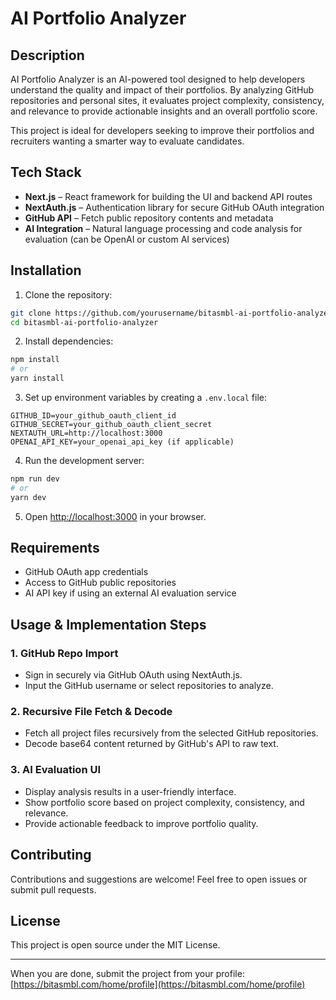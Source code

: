 # AI Portfolio Analyzer

## Description

AI Portfolio Analyzer is an AI-powered tool designed to help developers understand the quality and impact of their portfolios. By analyzing GitHub repositories and personal sites, it evaluates project complexity, consistency, and relevance to provide actionable insights and an overall portfolio score.

This project is ideal for developers seeking to improve their portfolios and recruiters wanting a smarter way to evaluate candidates.

## Tech Stack

- **Next.js** – React framework for building the UI and backend API routes
- **NextAuth.js** – Authentication library for secure GitHub OAuth integration
- **GitHub API** – Fetch public repository contents and metadata
- **AI Integration** – Natural language processing and code analysis for evaluation (can be OpenAI or custom AI services)

## Installation

1. Clone the repository:
```bash
git clone https://github.com/yourusername/bitasmbl-ai-portfolio-analyzer.git
cd bitasmbl-ai-portfolio-analyzer
```

2. Install dependencies:
```bash
npm install
# or
yarn install
```

3. Set up environment variables by creating a `.env.local` file:
```
GITHUB_ID=your_github_oauth_client_id
GITHUB_SECRET=your_github_oauth_client_secret
NEXTAUTH_URL=http://localhost:3000
OPENAI_API_KEY=your_openai_api_key (if applicable)
```

4. Run the development server:
```bash
npm run dev
# or
yarn dev
```

5. Open [http://localhost:3000](http://localhost:3000) in your browser.

## Requirements

- GitHub OAuth app credentials
- Access to GitHub public repositories
- AI API key if using an external AI evaluation service

## Usage & Implementation Steps

### 1. GitHub Repo Import
- Sign in securely via GitHub OAuth using NextAuth.js.
- Input the GitHub username or select repositories to analyze.

### 2. Recursive File Fetch & Decode
- Fetch all project files recursively from the selected GitHub repositories.
- Decode base64 content returned by GitHub's API to raw text.

### 3. AI Evaluation UI
- Display analysis results in a user-friendly interface.
- Show portfolio score based on project complexity, consistency, and relevance.
- Provide actionable feedback to improve portfolio quality.

## Contributing

Contributions and suggestions are welcome! Feel free to open issues or submit pull requests.

## License

This project is open source under the MIT License.

---

When you are done, submit the project from your profile: [https://bitasmbl.com/home/profile](https://bitasmbl.com/home/profile)